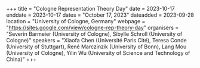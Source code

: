 +++
title = "Cologne Representation Theory Day"
date = 2023-10-17
enddate = 2023-10-17
dates = "October 17, 2023"
dateadded = 2023-09-28
location = "University of Cologne, Germany"
webpage = "https://sites.google.com/view/cologne-rep-theory-day"
organisers = "Severin Barmeier (University of Cologne), Sibylle Schroll (University of Cologne)"
speakers = "Xiaofa Chen (Université Paris Cité), Teresa Conde (University of Stuttgart), René Marczinzik (University of Bonn), Lang Mou (University of Cologne), Yilin Wu (University of Science and Technology of China)"
+++
